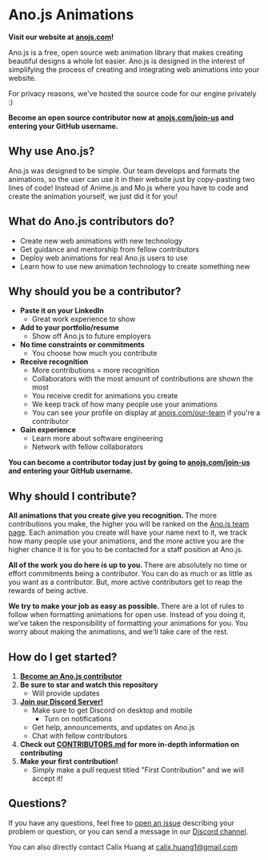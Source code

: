 # Ano.js Animations

<b> Visit our website at [anojs.com](https://anojs.com)! </b>

Ano.js is a free, open source web animation library that makes creating beautiful designs a whole lot easier. Ano.js is designed in the interest of simplifying the process of creating and integrating web animations into your website. 

For privacy reasons, we've hosted the source code for our engine privately :)

<b> Become an open source contributor now at [anojs.com/join-us](https://anojs.com/join-us) and entering your GitHub username. </b>

## Why use Ano.js?
Ano.js was designed to be simple. Our team develops and formats the animations, so the user can use it in their website just by copy-pasting two lines of code! Instead of Anime.js and Mo.js where you have to code and create the animation yourself, we just did it for you!

## What do Ano.js contributors do?
- Create new web animations with new technology
- Get guidance and mentorship from fellow contributors
- Deploy web animations for real Ano.js users to use
- Learn how to use new animation technology to create something new

## Why should you be a contributor?
- <b> Paste it on your LinkedIn </b>
  - Great work experience to show
- <b> Add to your portfolio/resume </b>
  - Show off Ano.js to future employers
- <b> No time constraints or commitments </b>
  - You choose how much you contribute
- <b> Receive recognition </b>
  - More contributions = more recognition
  - Collaborators with the most amount of contributions are shown the most
  - You receive credit for animations you create
  - We keep track of how many people use your animations
  - You can see your profile on display at [anojs.com/our-team](https://anojs.com/our-team) if you're a contributor
- <b> Gain experience </b>
  - Learn more about software engineering
  - Network with fellow collaborators
  
<b> You can become a contributor today just by going to [anojs.com/join-us](https://anojs.com/join-us) and entering your GitHub username. </b>

## Why should I contribute?
<b> All animations that you create give you recognition. </b> The more contributions you make, the higher you will be ranked on the [Ano.js team page](https://anojs.com/our-team). Each animation you create will have your name next to it, we track how many people use your animations, and the more active you are the higher chance it is for you to be contacted for a staff position at Ano.js.

<b> All of the work you do here is up to you. </b> There are absolutely no time or effort commitments being a contributor. You can do as much or as little as you want as a contributor. But, more active contributors get to reap the rewards of being active.

<b> We try to make your job as easy as possible. </b> There are a lot of rules to follow when formatting animations for open use. Instead of you doing it, we've taken the responsibility of formatting your animations for you. You worry about making the animations, and we'll take care of the rest.

## How do I get started?
1. <b> [Become an Ano.js contributor](https://anojs.com/join-us) </b>
2. <b> Be sure to star and watch this repository </b>
    - Will provide updates
3. <b> [Join our Discord Server!](https://discord.gg/xkdRm7E)  </b>
    - Make sure to get Discord on desktop and mobile
      - Turn on notifications
    - Get help, announcements, and updates on Ano.js
    - Chat with fellow contributors 
4. <b> Check out [CONTRIBUTORS.md](CONTRIBUTORS.md) for more in-depth information on contributing </b>
5. <b> Make your first contribution! </b>
    - Simply make a pull request titled "First Contribution" and we will accept it!
  

## Questions?
If you have any questions, feel free to [open an issue](https://github.com/anojs/anojs-animations/issues) describing your problem or question, or you can send a message in our [Discord channel](https://discord.gg/xkdRm7E).

You can also directly contact Calix Huang at calix.huang1@gmail.com
